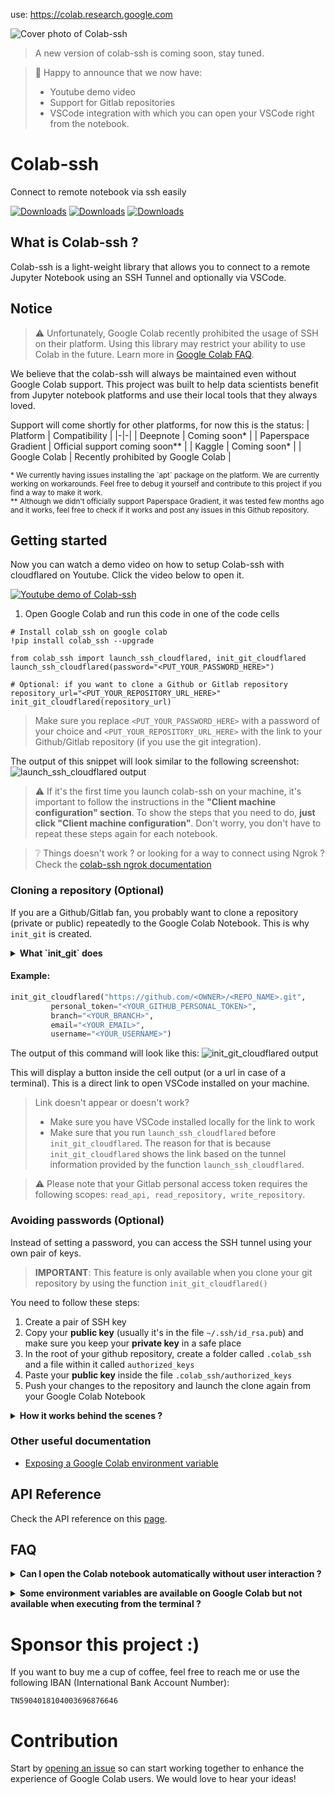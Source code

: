 use: https://colab.research.google.com

![Cover photo of Colab-ssh](docs/assets/cover.png)

> A new version of colab-ssh is coming soon, stay tuned.

> 🎉 Happy to announce that we now have:
>  - Youtube demo video
>  - Support for Gitlab repositories
>  - VSCode integration with which you can open your VSCode right from the notebook.

# Colab-ssh
Connect to remote notebook via ssh easily

[![Downloads](https://pepy.tech/badge/colab-ssh/week)](https://pepy.tech/project/colab-ssh)
[![Downloads](https://pepy.tech/badge/colab-ssh/month)](https://pepy.tech/project/colab-ssh)
[![Downloads](https://pepy.tech/badge/colab-ssh)](https://pepy.tech/project/colab-ssh)

## What is Colab-ssh ?
Colab-ssh is a light-weight library that allows you to connect to a remote Jupyter Notebook using an SSH Tunnel and optionally via VSCode.

## Notice

> :warning: Unfortunately, Google Colab recently prohibited the usage of SSH on their platform. Using this library may restrict your ability to use Colab in the future. Learn more in [Google Colab FAQ](https://research.google.com/colaboratory/faq.html#limitations-and-restrictions).

We believe that the colab-ssh will always be maintained even without Google Colab support. This project was built to help data scientists benefit from Jupyter notebook platforms and use their local tools that they always loved.

Support will come shortly for other platforms, for now this is the status:
| Platform | Compatibility |
|-|-|
| Deepnote | Coming soon* |
| Paperspace Gradient | Official support coming soon** |
| Kaggle | Coming soon* |
| Google Colab | Recently prohibited by Google Colab |

<sup>
* We currently having issues installing the `apt` package on the platform. We are currently working on workarounds. Feel free to debug it yourself and contribute to this project if you find a way to make it work.
</sup>
<br/>
<sup>               
** Although we didn't officially support Paperspace Gradient, it was tested few months ago and it works, feel free to check if it works and post any issues in this Github repository.
</sup>

## Getting started

Now you can watch a demo video on how to setup Colab-ssh with cloudflared on Youtube. Click the video below to open it.

[![Youtube demo of Colab-ssh](http://img.youtube.com/vi/Q78_MMaNe_U/0.jpg)](http://www.youtube.com/watch?v=Q78_MMaNe_U "Colab-ssh: open Google Colab with VSCode and SSH")

1. Open Google Colab and run this code in one of the code cells
```jupyter
# Install colab_ssh on google colab
!pip install colab_ssh --upgrade

from colab_ssh import launch_ssh_cloudflared, init_git_cloudflared
launch_ssh_cloudflared(password="<PUT_YOUR_PASSWORD_HERE>")

# Optional: if you want to clone a Github or Gitlab repository
repository_url="<PUT_YOUR_REPOSITORY_URL_HERE>"
init_git_cloudflared(repository_url)
```
> Make sure you replace `<PUT_YOUR_PASSWORD_HERE>` with a password of your choice and `<PUT_YOUR_REPOSITORY_URL_HERE>` with the link to your Github/Gitlab repository (if you use the git integration).

The output of this snippet will look similar to the following screenshot:
![launch_ssh_cloudflared output](docs/assets/launch_ssh_cloudflared.jpg)

> :warning: If it's the first time you launch colab-ssh on your machine, it's important to follow the instructions in the **"Client machine configuration" section**. To show the steps that you need to do, **just click "Client machine configuration"**. Don't worry, you don't have to repeat these steps again for each notebook.

> :grey_question: Things doesn't work ? or looking for a way to connect using Ngrok ? Check the [colab-ssh ngrok documentation](docs/ngrok/ngrok.md)


### Cloning a repository (Optional)
If you are a Github/Gitlab fan, you probably want to clone a repository (private or public) repeatedly to the Google Colab Notebook.
This is why `init_git` is created.

<details><summary> <b> What `init_git` does</b></summary>

- Clones the repository
- Uses your personal token (if you provided it) to setup the repository remote URL (this is useful so you don't have to worry about authentication during `git clone` or `git push`). If you clone a private repository without a personal token, you will be asked to put your password (This is only valid for Gitlab, as opposed to Github that recently disabled password authentication).
- Checkout the branch of your preference
- Sets up the `user.email` and `user.name` for you, in case you need to commit.
- Also, it inserts the cloned folder to the `sys.path`. This is helpful when your cloned repository is a python project and you want to import some python modules directly (without specifying the name of the root folder) to your Google Colab Notebook. Example: If you cloned a repository called `example-repo`. A folder should be created containing your cloned repository. If `example-repo` has a python module called `my_module`, instead of writing in your notebook `import example-repo.my_module`, you can simply do `import my_module`.
</details>


#### Example:
```python
init_git_cloudflared("https://github.com/<OWNER>/<REPO_NAME>.git",
         personal_token="<YOUR_GITHUB_PERSONAL_TOKEN>", 
         branch="<YOUR_BRANCH>",
         email="<YOUR_EMAIL>",
         username="<YOUR_USERNAME>")
```
The output of this command will look like this:
![init_git_cloudflared output](docs/assets/init_git_cloudflared.jpg)


This will display a button inside the cell output (or a url in case of a terminal). This is a direct link to open VSCode installed on your machine.
> Link doesn't appear or doesn't work?
> - Make sure you have VSCode installed locally for the link to work
> - Make sure that you run `launch_ssh_cloudflared` before `init_git_cloudflared`. The reason for that is because `init_git_cloudflared` shows the link based on the tunnel information provided by the function `launch_ssh_cloudflared`.

> :warning: Please note that your Gitlab personal access token requires the following scopes: `read_api, read_repository, write_repository`.

### Avoiding passwords (Optional)
Instead of setting a password, you can access the SSH tunnel using your own pair of keys.

> **IMPORTANT**: This feature is only available when you clone your git repository by using the function `init_git_cloudflared()`

You need to follow these steps:
1. Create a pair of SSH key
2. Copy your **public key** (usually it's in the file `~/.ssh/id_rsa.pub`) and make sure you keep your **private key** in a safe place
3. In the root of your github repository, create a folder called `.colab_ssh` and a file within it called `authorized_keys`
4. Paste your **public key** inside the file `.colab_ssh/authorized_keys`
5. Push your changes to the repository and launch the clone again from your Google Colab Notebook

<details><summary><b>How it works behind the scenes ?</b></summary> 
         
We get your **public key** from the repository passed into the `init_git()` function and then we add it to the  `authorized_keys` file (found in `~/.ssh` folder).
</details>

### Other useful documentation
- [Exposing a Google Colab environment variable](docs/expose-env-variable.md)

## API Reference
Check the API reference on this [page](docs/api-reference.md).

## FAQ

<details><summary> <b> Can I open the Colab notebook automatically without user interaction ?</b> </summary>

No, you still need to open the Google Colab Notebook interface manually in order to setup this tool. Google Colab doesn't have an API yet to automatically run a notebook for you.</details>

<details><summary> <b> Some environment variables are available on Google Colab but not available when executing from the terminal ?</b> </summary>

Check out the documentation for how you can [Expose a Google Colab environment variable](docs/expose-env-variable.md).
</details>

# Sponsor this project :)
If you want to buy me a cup of coffee, feel free to reach me or use the following IBAN (International Bank Account Number):
```
TN5904018104003696876646
```

# Contribution
Start by [opening an issue](https://github.com/WassimBenzarti/colab-ssh) so can start working together to enhance the experience of Google Colab users. We would love to hear your ideas!
